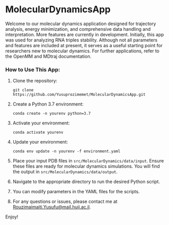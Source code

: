 # MolecularDynamicsApp

Welcome to our molecular dynamics application designed for trajectory analysis, energy minimization, and comprehensive data handling and interpretation. More features are currently in development. Initially, this app was used for analyzing RNA triples stability. Although not all parameters and features are included at present, it serves as a useful starting point for researchers new to molecular dynamics. For further applications, refer to the OpenMM and MDtraj documentation.

### How to Use This App:

1. Clone the repository:
   ```
   git clone https://github.com/Yusuprozimemet/MolecularDynamicsApp.git
   ```

2. Create a Python 3.7 environment:
   ```
   conda create -n yourenv python=3.7
   ```

3. Activate your environment:
   ```
   conda activate yourenv
   ```

4. Update your environment:
   ```
   conda env update -n yourenv -f environment.yaml
   ```

5. Place your input PDB files in `src/MolecularDynamics/data/input`. Ensure these files are ready for molecular dynamics simulations. You will find the output in `src/MolecularDynamics/data/output`.

6. Navigate to the appropriate directory to run the desired Python script.

7. You can modify parameters in the YAML files for the scripts. 

8. For any questions or issues, please contact me at Rouzimaimaiti.Yusufu@mail.huji.ac.il.

Enjoy! 
